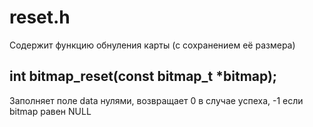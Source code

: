 # reset.h

Содержит функцию обнуления карты (с сохранением её размера)

## int bitmap_reset(const bitmap_t *bitmap);

Заполняет поле data нулями, возвращает 0 в случае успеха, -1 если bitmap равен NULL